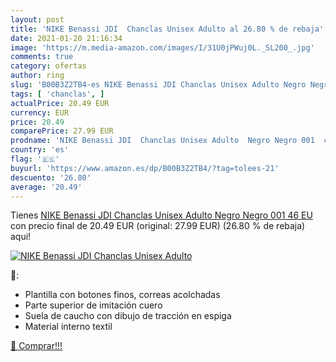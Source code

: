 ```yaml
---
layout: post
title: 'NIKE Benassi JDI  Chanclas Unisex Adulto al 26.80 % de rebaja'
date: 2021-01-20 21:16:34
image: 'https://m.media-amazon.com/images/I/31U0jPWuj0L._SL200_.jpg'
comments: true
category: ofertas
author: ring
slug: 'B00B3Z2TB4-es NIKE Benassi JDI Chanclas Unisex Adulto Negro Negro 001 46 EU'
tags: [ 'chanclas', ]
actualPrice: 20.49 EUR
currency: EUR
price: 20.49
comparePrice: 27.99 EUR
prodname: 'NIKE Benassi JDI  Chanclas Unisex Adulto  Negro Negro 001  46 EU'
country: 'es'
flag: '🇪🇸'
buyurl: 'https://www.amazon.es/dp/B00B3Z2TB4/?tag=tolees-21'
descuento: '26.80'
average: '20.49'
---
```


Tienes [NIKE Benassi JDI  Chanclas Unisex Adulto  Negro Negro 001  46 EU](https://www.amazon.es/dp/B00B3Z2TB4/?tag=tolees-21) con precio final de  20.49 EUR (original: 27.99 EUR) (26.80 %  de rebaja) aqui!

[![NIKE Benassi JDI  Chanclas Unisex Adulto](https://m.media-amazon.com/images/I/31U0jPWuj0L._SL200_.jpg)](https://www.amazon.es/dp/B00B3Z2TB4/?tag=tolees-21)

🔎:

- Plantilla con botones finos, correas acolchadas
- Parte superior de imitación cuero
- Suela de caucho con dibujo de tracción en espiga
- Material interno textil

[🛒 Comprar!!!](https://www.amazon.es/dp/B00B3Z2TB4/?tag=tolees-21)
